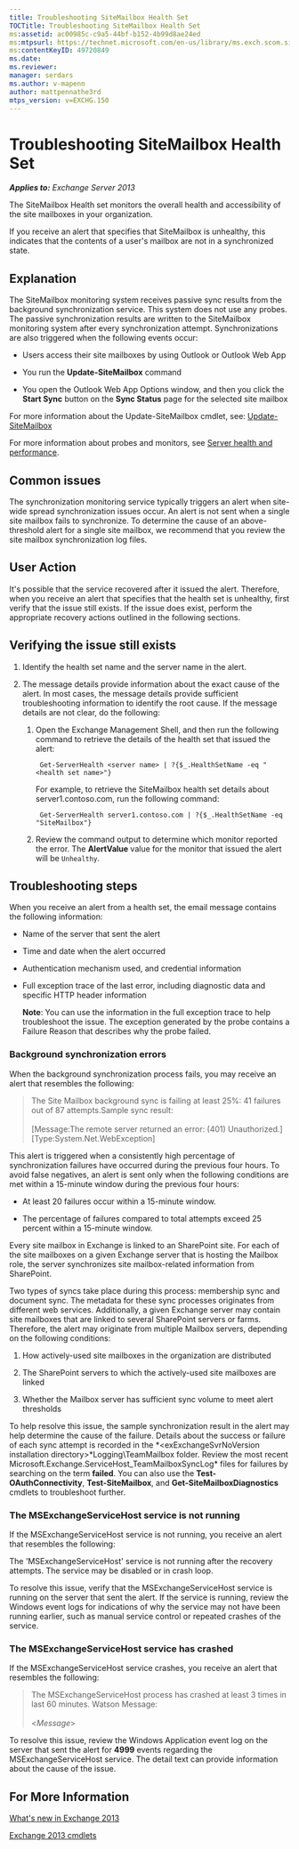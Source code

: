 ```yaml
---
title: Troubleshooting SiteMailbox Health Set
TOCTitle: Troubleshooting SiteMailbox Health Set
ms:assetid: ac00985c-c9a5-44bf-b152-4b99d8ae24ed
ms:mtpsurl: https://technet.microsoft.com/en-us/library/ms.exch.scom.sitemailbox(v=EXCHG.150)
ms:contentKeyID: 49720849
ms.date: 
ms.reviewer: 
manager: serdars
ms.author: v-mapenn
author: mattpennathe3rd
mtps_version: v=EXCHG.150
---
```


# Troubleshooting SiteMailbox Health Set

_**Applies to:** Exchange Server 2013_

The SiteMailbox Health set monitors the overall health and accessibility of the site mailboxes in your organization.

If you receive an alert that specifies that SiteMailbox is unhealthy, this indicates that the contents of a user's mailbox are not in a synchronized state.

## Explanation

The SiteMailbox monitoring system receives passive sync results from the background synchronization service. This system does not use any probes. The passive synchronization results are written to the SiteMailbox monitoring system after every synchronization attempt. Synchronizations are also triggered when the following events occur:

- Users access their site mailboxes by using Outlook or Outlook Web App

- You run the **Update-SiteMailbox** command

- You open the Outlook Web App Options window, and then you click the **Start Sync** button on the **Sync Status** page for the selected site mailbox

For more information about the Update-SiteMailbox cmdlet, see: [Update-SiteMailbox](https://technet.microsoft.com/en-us/library/jj218690\(v=exchg.150\))

For more information about probes and monitors, see [Server health and performance](https://technet.microsoft.com/en-us/library/jj150551\(v=exchg.150\)).

## Common issues

The synchronization monitoring service typically triggers an alert when site-wide spread synchronization issues occur. An alert is not sent when a single site mailbox fails to synchronize. To determine the cause of an above-threshold alert for a single site mailbox, we recommend that you review the site mailbox synchronization log files.

## User Action

It's possible that the service recovered after it issued the alert. Therefore, when you receive an alert that specifies that the health set is unhealthy, first verify that the issue still exists. If the issue does exist, perform the appropriate recovery actions outlined in the following sections.

## Verifying the issue still exists

1. Identify the health set name and the server name in the alert.

2. The message details provide information about the exact cause of the alert. In most cases, the message details provide sufficient troubleshooting information to identify the root cause. If the message details are not clear, do the following:

    1. Open the Exchange Management Shell, and then run the following command to retrieve the details of the health set that issued the alert:

            Get-ServerHealth <server name> | ?{$_.HealthSetName -eq "<health set name>"}

        For example, to retrieve the SiteMailbox health set details about server1.contoso.com, run the following command:

            Get-ServerHealth server1.contoso.com | ?{$_.HealthSetName -eq "SiteMailbox"}

    2. Review the command output to determine which monitor reported the error. The **AlertValue** value for the monitor that issued the alert will be `Unhealthy`.

## Troubleshooting steps

When you receive an alert from a health set, the email message contains the following information:

- Name of the server that sent the alert

- Time and date when the alert occurred

- Authentication mechanism used, and credential information

- Full exception trace of the last error, including diagnostic data and specific HTTP header information

  **Note**: You can use the information in the full exception trace to help troubleshoot the issue. The exception generated by the probe contains a Failure Reason that describes why the probe failed.

### Background synchronization errors

When the background synchronization process fails, you may receive an alert that resembles the following:

> The Site Mailbox background sync is failing at least 25%: 41 failures out of 87 attempts.Sample sync result: <br/><br/> \[Message:The remote server returned an error: (401) Unauthorized.\]\[Type:System.Net.WebException\]

This alert is triggered when a consistently high percentage of synchronization failures have occurred during the previous four hours. To avoid false negatives, an alert is sent only when the following conditions are met within a 15-minute window during the previous four hours:

- At least 20 failures occur within a 15-minute window.

- The percentage of failures compared to total attempts exceed 25 percent within a 15-minute window.

Every site mailbox in Exchange is linked to an SharePoint site. For each of the site mailboxes on a given Exchange server that is hosting the Mailbox role, the server synchronizes site mailbox-related information from SharePoint.

Two types of syncs take place during this process: membership sync and document sync. The metadata for these sync processes originates from different web services. Additionally, a given Exchange server may contain site mailboxes that are linked to several SharePoint servers or farms. Therefore, the alert may originate from multiple Mailbox servers, depending on the following conditions:

1. How actively-used site mailboxes in the organization are distributed

2. The SharePoint servers to which the actively-used site mailboxes are linked

3. Whether the Mailbox server has sufficient sync volume to meet alert thresholds

To help resolve this issue, the sample synchronization result in the alert may help determine the cause of the failure. Details about the success or failure of each sync attempt is recorded in the *\<exExchangeSvrNoVersion installation directory\>*Logging\\TeamMailbox folder. Review the most recent Microsoft.Exchange.ServiceHost\_TeamMailboxSyncLog\* files for failures by searching on the term **failed**. You can also use the **Test-OAuthConnectivity**, **Test-SiteMailbox**, and **Get-SiteMailboxDiagnostics** cmdlets to troubleshoot further.

### The MSExchangeServiceHost service is not running

If the MSExchangeServiceHost service is not running, you receive an alert that resembles the following:

The 'MSExchangeServiceHost' service is not running after the recovery attempts. The service may be disabled or in crash loop.

To resolve this issue, verify that the MSExchangeServiceHost service is running on the server that sent the alert. If the service is running, review the Windows event logs for indications of why the service may not have been running earlier, such as manual service control or repeated crashes of the service.

### The MSExchangeServiceHost service has crashed

If the MSExchangeServiceHost service crashes, you receive an alert that resembles the following:

> The MSExchangeServiceHost process has crashed at least 3 times in last 60 minutes.
Watson Message: <br/><br/> \<*Message*\>

To resolve this issue, review the Windows Application event log on the server that sent the alert for **4999** events regarding the MSExchangeServiceHost service. The detail text can provide information about the cause of the issue.

## For More Information

[What's new in Exchange 2013](https://technet.microsoft.com/en-us/library/jj150540\(v=exchg.150\))

[Exchange 2013 cmdlets](https://technet.microsoft.com/en-us/library/bb124413\(v=exchg.150\))
